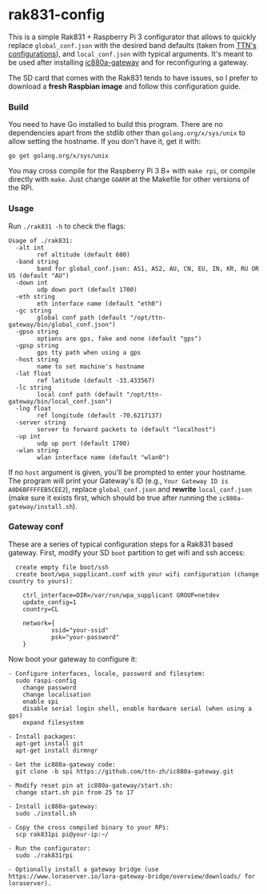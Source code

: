 # rak831-config

This is a simple Rak831 + Raspberry Pi 3 configurator that allows to quickly replace `global_conf.json` with the desired band defaults (taken from [TTN's configurations](https://github.com/TheThingsNetwork/gateway-conf)), and `local_conf.json` with typical arguments. It's meant to be used after installing [ic880a-gateway](https://github.com/ttn-zh/ic880a-gateway.git) and for reconfiguring a gateway.  

The SD card that comes with the Rak831 tends to have issues, so I prefer to download a **fresh Raspbian image** and follow this configuration guide.

### Build

You need to have Go installed to build this program. There are no dependencies apart from the stdlib other than `golang.org/x/sys/unix` to allow setting the hostname. If you don't have it, get it with:

```
go get golang.org/x/sys/unix
```

You may cross compile for the Raspberry Pi 3 B+ with `make rpi`, or compile directly with `make`. Just change `GOARM` at the Makefile for other versions of the RPi.

### Usage

Run `./rak831 -h` to check the flags:

```
Usage of ./rak831:
  -alt int
    	ref altitude (default 600)
  -band string
    	band for global_conf.json: AS1, AS2, AU, CN, EU, IN, KR, RU OR US (default "AU")
  -down int
    	udp down port (default 1700)
  -eth string
    	eth interface name (default "eth0")
  -gc string
    	global conf path (default "/opt/ttn-gateway/bin/global_conf.json")
  -gpso string
    	options are gps, fake and none (default "gps")
  -gpsp string
    	gps tty path when using a gps
  -host string
    	name to set machine's hostname
  -lat float
    	ref latitude (default -33.433567)
  -lc string
    	local conf path (default "/opt/ttn-gateway/bin/local_conf.json")
  -lng float
    	ref longitude (default -70.6217137)
  -server string
    	server to forward packets to (default "localhost")
  -up int
    	udp up port (default 1700)
  -wlan string
    	wlan interface name (default "wlan0")
```
If no `host` argument is given, you'll be prompted to enter your hostname.  
The program will print your Gateway's ID (e.g., `Your Gateway ID is A0D6BFFFFEB5CEE2`), replace `global_conf.json` and **rewrite** `local_conf.json` (make sure it exists first, which should be true after running the `ic880a-gateway/install.sh`).

### Gateway conf

These are a series of typical configuration steps for a Rak831 based gateway. First, modify your SD `boot` partition to get wifi and ssh access:
```
  create empty file boot/ssh
  create boot/wpa_supplicant.conf with your wifi configuration (change country to yours):

    ctrl_interface=DIR=/var/run/wpa_supplicant GROUP=netdev
    update_config=1
    country=CL

    network={
            ssid="your-ssid"
            psk="your-password"
    }
```
  
Now boot your gateway to configure it:
```
- Configure interfaces, locale, password and filesytem:
  sudo raspi-config
    change password
    change localisation
    enable spi
    disable serial login shell, enable hardware serial (when using a gps)
    expand filesystem

- Install packages:
  apt-get install git
  apt-get install dirmngr

- Get the ic880a-gateway code:
  git clone -b spi https://github.com/ttn-zh/ic880a-gateway.git

- Modify reset pin at ic880a-gateway/start.sh:
  change start.sh pin from 25 to 17

- Install ic880a-gateway:
  sudo ./install.sh

- Copy the cross compiled binary to your RPi:
  scp rak831pi pi@your-ip:~/

- Run the configurator:
  sudo ./rak831rpi

- Optionally install a gateway bridge (use https://www.loraserver.io/lora-gateway-bridge/overview/downloads/ for loraserver).
```